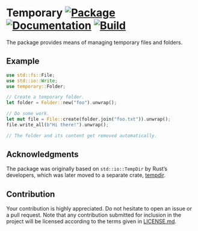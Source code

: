 # Temporary [![Package][package-img]][package-url] [![Documentation][documentation-img]][documentation-url] [![Build][build-img]][build-url]

The package provides means of managing temporary files and folders.

## Example

```rust
use std::fs::File;
use std::io::Write;
use temporary::Folder;

// Create a temporary folder.
let folder = Folder::new("foo").unwrap();

// Do some work.
let mut file = File::create(folder.join("foo.txt")).unwrap();
file.write_all(b"Hi there!").unwrap();

// The folder and its content get removed automatically.
```

## Acknowledgments

The package was originally based on `std::io::TempDir` by Rust’s developers,
which was later moved to a separate crate,
[tempdir](https://github.com/rust-lang/tempdir).

## Contribution

Your contribution is highly appreciated. Do not hesitate to open an issue or a
pull request. Note that any contribution submitted for inclusion in the project
will be licensed according to the terms given in [LICENSE.md](LICENSE.md).

[build-img]: https://github.com/stainless-steel/temporary/workflows/build/badge.svg
[build-url]: https://github.com/stainless-steel/temporary/actions/workflows/build.yml
[documentation-img]: https://docs.rs/temporary/badge.svg
[documentation-url]: https://docs.rs/temporary
[package-img]: https://img.shields.io/crates/v/temporary.svg
[package-url]: https://crates.io/crates/temporary
